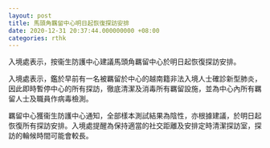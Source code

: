 ```yaml
---
layout: post
title: 馬頭角羈留中心明日起恢復探訪安排
date: 2020-12-31 20:37:44.000000000 +08:00
categories: rthk
---
```


入境處表示，按衞生防護中心建議馬頭角羈留中心於明日起恢復探訪安排。

入境處表示，鑑於早前有一名被羈留於中心的越南籍非法入境人士確診新型肺炎，因此即時暫停中心的所有探訪，徹底清潔及消毒所有羈留設施，並為中心內所有羈留人士及職員作病毒檢測。

羈留中心獲衞生防護中心通知，全部樣本測試結果為陰性，亦根據建議，於明日起恢復所有探訪安排。入境處提醒為保持適當的社交距離及安排定時清潔探訪室，探訪的輪候時間可能會較長。
